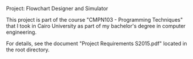 Project: Flowchart Designer and Simulator

This project is part of the course "CMPN103 - Programming Techniques" that I took in Cairo University as part of my bachelor's degree in computer engineering.

For details, see the document "Project Requirements S2015.pdf" located in the root directory.
